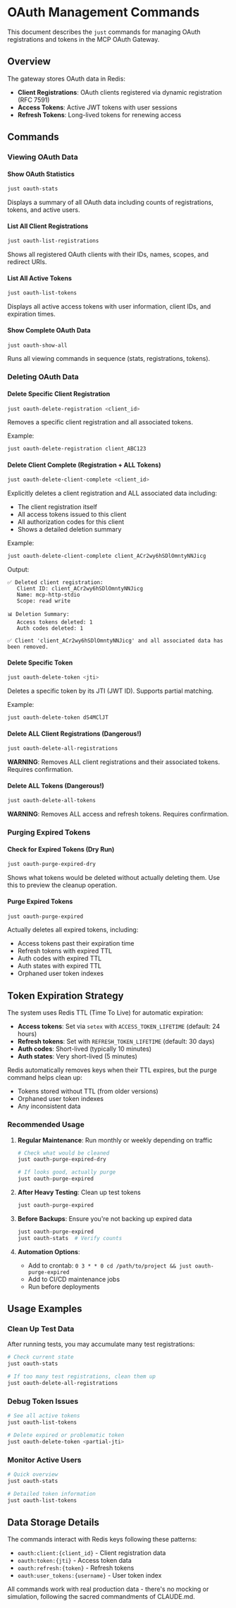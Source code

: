 # OAuth Management Commands

This document describes the `just` commands for managing OAuth registrations and tokens in the MCP OAuth Gateway.

## Overview

The gateway stores OAuth data in Redis:
- **Client Registrations**: OAuth clients registered via dynamic registration (RFC 7591)
- **Access Tokens**: Active JWT tokens with user sessions
- **Refresh Tokens**: Long-lived tokens for renewing access

## Commands

### Viewing OAuth Data

#### Show OAuth Statistics
```bash
just oauth-stats
```
Displays a summary of all OAuth data including counts of registrations, tokens, and active users.

#### List All Client Registrations
```bash
just oauth-list-registrations
```
Shows all registered OAuth clients with their IDs, names, scopes, and redirect URIs.

#### List All Active Tokens
```bash
just oauth-list-tokens
```
Displays all active access tokens with user information, client IDs, and expiration times.

#### Show Complete OAuth Data
```bash
just oauth-show-all
```
Runs all viewing commands in sequence (stats, registrations, tokens).

### Deleting OAuth Data

#### Delete Specific Client Registration
```bash
just oauth-delete-registration <client_id>
```
Removes a specific client registration and all associated tokens.

Example:
```bash
just oauth-delete-registration client_ABC123
```

#### Delete Client Complete (Registration + ALL Tokens)
```bash
just oauth-delete-client-complete <client_id>
```
Explicitly deletes a client registration and ALL associated data including:
- The client registration itself
- All access tokens issued to this client
- All authorization codes for this client
- Shows a detailed deletion summary

Example:
```bash
just oauth-delete-client-complete client_ACr2wy6hSDlOmntyNNJicg
```

Output:
```
✅ Deleted client registration:
   Client ID: client_ACr2wy6hSDlOmntyNNJicg
   Name: mcp-http-stdio
   Scope: read write

📊 Deletion Summary:
   Access tokens deleted: 1
   Auth codes deleted: 1

✅ Client 'client_ACr2wy6hSDlOmntyNNJicg' and all associated data has been removed.
```

#### Delete Specific Token
```bash
just oauth-delete-token <jti>
```
Deletes a specific token by its JTI (JWT ID). Supports partial matching.

Example:
```bash
just oauth-delete-token dS4MClJT
```

#### Delete ALL Client Registrations (Dangerous!)
```bash
just oauth-delete-all-registrations
```
**WARNING**: Removes ALL client registrations and their associated tokens. Requires confirmation.

#### Delete ALL Tokens (Dangerous!)
```bash
just oauth-delete-all-tokens
```
**WARNING**: Removes ALL access and refresh tokens. Requires confirmation.

### Purging Expired Tokens

#### Check for Expired Tokens (Dry Run)
```bash
just oauth-purge-expired-dry
```
Shows what tokens would be deleted without actually deleting them. Use this to preview the cleanup operation.

#### Purge Expired Tokens
```bash
just oauth-purge-expired
```
Actually deletes all expired tokens, including:
- Access tokens past their expiration time
- Refresh tokens with expired TTL
- Auth codes with expired TTL
- Auth states with expired TTL
- Orphaned user token indexes

## Token Expiration Strategy

The system uses Redis TTL (Time To Live) for automatic expiration:
- **Access tokens**: Set via `setex` with `ACCESS_TOKEN_LIFETIME` (default: 24 hours)
- **Refresh tokens**: Set with `REFRESH_TOKEN_LIFETIME` (default: 30 days)
- **Auth codes**: Short-lived (typically 10 minutes)
- **Auth states**: Very short-lived (5 minutes)

Redis automatically removes keys when their TTL expires, but the purge command helps clean up:
- Tokens stored without TTL (from older versions)
- Orphaned user token indexes
- Any inconsistent data

### Recommended Usage

1. **Regular Maintenance**: Run monthly or weekly depending on traffic
   ```bash
   # Check what would be cleaned
   just oauth-purge-expired-dry
   
   # If looks good, actually purge
   just oauth-purge-expired
   ```

2. **After Heavy Testing**: Clean up test tokens
   ```bash
   just oauth-purge-expired
   ```

3. **Before Backups**: Ensure you're not backing up expired data
   ```bash
   just oauth-purge-expired
   just oauth-stats  # Verify counts
   ```

4. **Automation Options**:
   - Add to crontab: `0 3 * * 0 cd /path/to/project && just oauth-purge-expired`
   - Add to CI/CD maintenance jobs
   - Run before deployments

## Usage Examples

### Clean Up Test Data
After running tests, you may accumulate many test registrations:
```bash
# Check current state
just oauth-stats

# If too many test registrations, clean them up
just oauth-delete-all-registrations
```

### Debug Token Issues
```bash
# See all active tokens
just oauth-list-tokens

# Delete expired or problematic token
just oauth-delete-token <partial-jti>
```

### Monitor Active Users
```bash
# Quick overview
just oauth-stats

# Detailed token information
just oauth-list-tokens
```

## Data Storage Details

The commands interact with Redis keys following these patterns:
- `oauth:client:{client_id}` - Client registration data
- `oauth:token:{jti}` - Access token data
- `oauth:refresh:{token}` - Refresh tokens
- `oauth:user_tokens:{username}` - User token index

All commands work with real production data - there's no mocking or simulation, following the sacred commandments of CLAUDE.md.